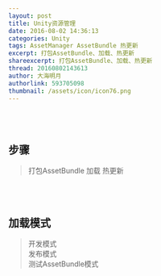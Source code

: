 ```yaml
---
layout: post
title: Unity资源管理
date: 2016-08-02 14:36:13
categories: Unity
tags: AssetManager AssetBundle 热更新
excerpt: 打包AssetBundle、加载、热更新
shareexcerpt: 打包AssetBundle、加载、热更新
thread: 20160802143613
author: 大海明月
authorlink: 593705098
thumbnail: /assets/icon/icon76.png
---
```


<br><br>

## 步骤

> 打包AssetBundle
> 加载
> 热更新


<br><br> 


## 加载模式
> 开发模式 <br>
> 发布模式 <br>
> 测试AssetBundle模式 <br>

<br><br> 
